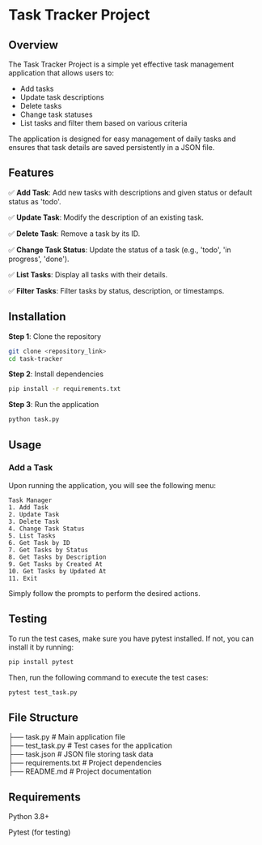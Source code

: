 # Task Tracker Project

## Overview

The Task Tracker Project is a simple yet effective task management application that allows users to:

- Add tasks
- Update task descriptions
- Delete tasks
- Change task statuses
- List tasks and filter them based on various criteria

The application is designed for easy management of daily tasks and ensures that task details are saved persistently in a JSON file.

## Features

✅ **Add Task**: Add new tasks with descriptions and given status or default status as 'todo'.

✅ **Update Task**: Modify the description of an existing task.

✅ **Delete Task**: Remove a task by its ID.
 
✅ **Change Task Status**: Update the status of a task (e.g., 'todo', 'in progress', 'done').

✅ **List Tasks**: Display all tasks with their details.

✅ **Filter Tasks**: Filter tasks by status, description, or timestamps.

## Installation

**Step 1**: Clone the repository

```sh
git clone <repository_link>
cd task-tracker
```

**Step 2**: Install dependencies

```sh
pip install -r requirements.txt
```

**Step 3**: Run the application

```sh
python task.py
```

## Usage

### Add a Task

Upon running the application, you will see the following menu:

```
Task Manager
1. Add Task
2. Update Task
3. Delete Task
4. Change Task Status
5. List Tasks
6. Get Task by ID
7. Get Tasks by Status
8. Get Tasks by Description
9. Get Tasks by Created At
10. Get Tasks by Updated At
11. Exit
```

Simply follow the prompts to perform the desired actions.

## Testing

To run the test cases, make sure you have pytest installed. If not, you can install it by running:

```sh
pip install pytest
```
Then, run the following command to execute the test cases:

```sh
pytest test_task.py
```

## File Structure

├── task.py            # Main application file  
├── test_task.py       # Test cases for the application  
├── task.json          # JSON file storing task data  
├── requirements.txt   # Project dependencies  
├── README.md          # Project documentation

## Requirements

Python 3.8+

Pytest (for testing)
